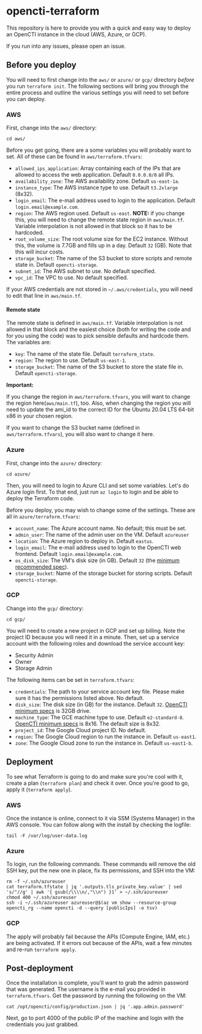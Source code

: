 # opencti-terraform
This repository is here to provide you with a quick and easy way to deploy an OpenCTI instance in the cloud (AWS, Azure, or GCP).

If you run into any issues, please open an issue.

## Before you deploy
You will need to first change into the `aws/` or `azure/` or `gcp/` directory _before_ you run `terraform init`. The following sections will bring you through the entire process and outline the various settings you will need to set before you can deploy.

### AWS
First, change into the `aws/` directory:
```
cd aws/
```

Before you get going, there are a some variables you will probably want to set. All of these can be found in `aws/terraform.tfvars`:
- `allowed_ips_application`: Array containing each of the IPs that are allowed to access the web application. Default `0.0.0.0/0` all IPs.
- `availability_zone`: The AWS availability zone. Default `us-east-1a`.
- `instance_type`: The AWS instance type to use. Default `t3.2xlarge` (8x32).
- `login_email`: The e-mail address used to login to the application. Default `login.email@example.com`.
- `region`: The AWS region used. Default `us-east`. **NOTE:** if you change this, you will need to change the remote state region in `aws/main.tf`. Variable interpolation is not allowed in that block so it has to be hardcoded.
- `root_volume_size`: The root volume size for the EC2 instance. Without this, the volume is 7.7GB and fills up in a day. Default `32` (GB). Note that this will incur costs.
- `storage_bucket`: The name of the S3 bucket to store scripts and remote state in. Default `opencti-storage`.
- `subnet_id`: The AWS subnet to use. No default specified.
- `vpc_id`: The VPC to use. No default specified.

If your AWS credentials are not stored in `~/.aws/credentials`, you will need to edit that line in `aws/main.tf`.

#### Remote state
The remote state is defined in `aws/main.tf`. Variable interpolation is not allowed in that block and the easiest choice (both for writing the code and for you using the code) was to pick sensible defaults and hardcode them. The variables are:
- `key`: The name of the state file. Default `terraform_state`.
- `region`: The region to use. Default `us-east-1`.
- `storage_bucket`: The name of the S3 bucket to store the state file in. Default `opencti-storage`.

**Important:**

If you change the region in `aws/terraform.tfvars`, you will want to change the region here(`aws/main.tf`), too. Also, when changing the region you will need to update the ami_id to the correct ID for the Ubuntu 20.04 LTS 64-bit x86 in your chosen region.

If you want to change the S3 bucket name (defined in `aws/terraform.tfvars`), you will also want to change it here.

### Azure
First, change into the `azure/` directory:
```
cd azure/
```

Then, you will need to login to Azure CLI and set some variables. Let's do Azure login first. To that end, just run `az login` to login and be able to deploy the Terraform code.

Before you deploy, you may wish to change some of the settings. These are all in `azure/terraform.tfvars`:
- `account_name`: The Azure account name. No default; this must be set.
- `admin_user`: The name of the admin user on the VM. Default `azureuser`
- `location`: The Azure region to deploy in. Default `eastus`.
- `login_email`: The e-mail address used to login to the OpenCTI web frontend. Default `login.email@example.com`.
- `os_disk_size`: The VM's disk size (in GB). Default `32` (the [minimum recommended spec](https://github.com/OpenCTI-Platform/opencti/blob/5ede2579ee3c09c248d2111b483560f07d2f2c18/opencti-documentation/docs/getting-started/requirements.md)).
- `storage_bucket`: Name of the storage bucket for storing scripts. Default `opencti-storage`.

### GCP
Change into the `gcp/` directory:
```
cd gcp/
```

You will need to create a new project in GCP and set up billing. Note the project ID because you will need it in a minute. Then, set up a service account with the following roles and download the service account key:
- Security Admin
- Owner
- Storage Admin

The following items can be set in `terraform.tfvars`:
- `credentials`: The path to your service account key file. Please make sure it has the permissions listed above. No default.
- `disk_size`: The disk size (in GB) for the instance. Default `32`. [OpenCTI minimum specs](https://github.com/OpenCTI-Platform/opencti/blob/5ede2579ee3c09c248d2111b483560f07d2f2c18/opencti-documentation/docs/getting-started/requirements.md) is 32GB drive.
- `machine_type`: The GCE machine type to use. Default `e2-standard-8`. [OpenCTI minimum specs](https://github.com/OpenCTI-Platform/opencti/blob/5ede2579ee3c09c248d2111b483560f07d2f2c18/opencti-documentation/docs/getting-started/requirements.md) is 8x16. The default size is 8x32.
- `project_id`: The Google Cloud project ID. No default.
- `region`: The Google Cloud region to run the instance in. Default `us-east1`.
- `zone`: The Google Cloud zone to run the instance in. Default `us-east1-b`.

## Deployment
To see what Terraform is going to do and make sure you're cool with it, create a plan (`terraform plan`) and check it over. Once you're good to go, apply it (`terraform apply`).

### AWS
Once the instance is online, connect to it via SSM (Systems Manager) in the AWS console. You can follow along with the install by checking the logfile:
```
tail -F /var/log/user-data.log
```

### Azure
To login, run the following commands. These commands will remove the old SSH key, put the new one in place, fix its permissions, and SSH into the VM:
```
rm -f ~/.ssh/azureuser
cat terraform.tfstate | jq '.outputs.tls_private_key.value' | sed 's/"//g' | awk '{ gsub(/\\\\n/,"\\n") }1' > ~/.ssh/azureuser
chmod 400 ~/.ssh/azureuser
ssh -i ~/.ssh/azureuser azureuser@$(az vm show --resource-group opencti_rg --name opencti -d --query [publicIps] -o tsv)
```

### GCP
The apply will probably fail because the APIs (Compute Engine, IAM, etc.) are being activated. If it errors out because of the APIs, wait a few minutes and re-run `terraform apply`.

## Post-deployment
Once the installation is complete, you'll want to grab the admin password that was generated. The username is the e-mail you provided in `terraform.tfvars`. Get the password by running the following on the VM:
```
cat /opt/opencti/config/production.json | jq '.app.admin.password'
```

Next, go to port 4000 of the public IP of the machine and login with the credentials you just grabbed.
